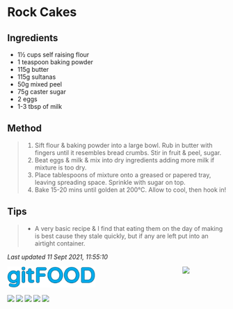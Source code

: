 # Rock Cakes

## Ingredients

- 1½ cups self raising flour
- 1 teaspoon baking powder
- 115g butter
- 115g sultanas
- 50g mixed peel
- 75g caster sugar
- 2 eggs
- 1-3 tbsp of milk

## Method

> 1. Sift flour & baking powder into a large bowl. Rub in butter with fingers until it resembles bread crumbs. Stir in fruit & peel, sugar.
> 2. Beat eggs & milk & mix into dry ingredients adding more milk if mixture is too dry.
> 3. Place tablespoons of mixture onto a greased or papered tray, leaving spreading space. Sprinkle with sugar on top.
> 4. Bake 15-20 mins until golden at 200°C. Allow to cool, then hook in!

## Tips

> - A very basic recipe & I find that eating them on the day of making is best cause they stale quickly, but if any are left put into an airtight container.

*Last updated 11 Sept 2021, 11:55:10*

<img src="../images/logo_sm.png" width="40%" />

<img src="https://profile-counter.glitch.me/gitfood_rockcakes/count.svg" width="20%" align="right" />

<img src="https://img.shields.io/badge/baked-blue.svg" /> <img src="https://img.shields.io/badge/dairy-blue.svg" /> <img src="https://img.shields.io/badge/family-blue.svg" /> <img src="https://img.shields.io/badge/snack-blue.svg" /> <img src="https://img.shields.io/badge/vegetarian-blue.svg" /> 